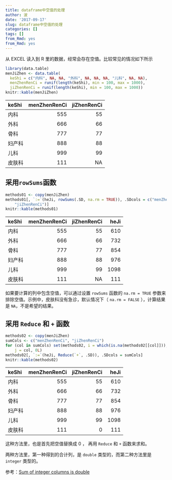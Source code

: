 ```yaml
---
title: dataframe中空值的处理
author: 波
date: '2017-09-17'
slug: dataframe中空值的处理
categories: []
tags: []
from_Rmd: yes
from_Rmd: yes
---
```


从 EXCEL 读入到 R 里的数据，经常会存在空值。比较常见的情况如下所示

```r
library(data.table)
menJiZhen <- data.table(
  keShi = c("内科", NA, NA, "外科", NA, NA, NA, "儿科", NA, NA), 
  menZhenRenCi = runif(length(keShi), min = 100, max = 1000), 
  jiZhenRenCi = runif(length(keShi), min = 100, max = 1000))
knitr::kable(menJiZhen)
```



|keShi  | menZhenRenCi| jiZhenRenCi|
|:------|------------:|-----------:|
|内科   |          555|          55|
|外科   |          666|          66|
|骨科   |          777|          77|
|妇产科 |          888|          88|
|儿科   |          999|          99|
|皮肤科 |          111|          NA|

## 采用`rowSums`函数

```r
methods01 <- copy(menJiZhen)
methods01[, `:=`(heJi, rowSums(.SD, na.rm = TRUE)), .SDcols = c("menZhenRenCi", 
    "jiZhenRenCi")]
knitr::kable(methods01)
```



|keShi  | menZhenRenCi| jiZhenRenCi| heJi|
|:------|------------:|-----------:|----:|
|内科   |          555|          55|  610|
|外科   |          666|          66|  732|
|骨科   |          777|          77|  854|
|妇产科 |          888|          88|  976|
|儿科   |          999|          99| 1098|
|皮肤科 |          111|          NA|  111|
如果要计算的列中包含空值，可以通过设置 `rowSums` 函数的 `na.rm = TRUE` 参数来排除空值。示例中，皮肤科没有急诊，默认情况下（ `na.rm = FALSE` ），计算结果是 `NA`，不是希望的结果。


## 采用 `Reduce` 和  `+` 函数

```r
methods02 <- copy(menJiZhen)
sumCols <- c("menZhenRenCi", "jiZhenRenCi")
for (col in sumCols) set(methods02, i = which(is.na(methods02[[col]])), 
    j = col, 0L)
methods02[, `:=`(heJi, Reduce(`+`, .SD)), .SDcols = sumCols]
knitr::kable(methods02)
```



|keShi  | menZhenRenCi| jiZhenRenCi| heJi|
|:------|------------:|-----------:|----:|
|内科   |          555|          55|  610|
|外科   |          666|          66|  732|
|骨科   |          777|          77|  854|
|妇产科 |          888|          88|  976|
|儿科   |          999|          99| 1098|
|皮肤科 |          111|           0|  111|
这种方法里，也是首先把空值替换成 0 ， 再用 `Reduce` 和  `+` 函数来求和。

两种方法里，第一种得到的合计列，是 `double` 类型的，而第二种方法里是 `integer` 类型的。

参考：[Sum of integer columns is double](https://stackoverflow.com/questions/45960913/sum-of-integer-columns-is-double/45961107#45961107)
